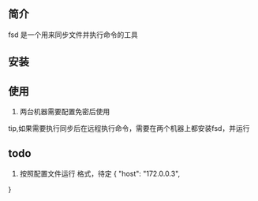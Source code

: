 ## 简介
fsd 是一个用来同步文件并执行命令的工具

## 安装


## 使用
1. 两台机器需要配置免密后使用

tip,如果需要执行同步后在远程执行命令，需要在两个机器上都安装fsd，并运行


## todo 
1. 按照配置文件运行
格式，待定
{
"host": "172.0.0.3",

}